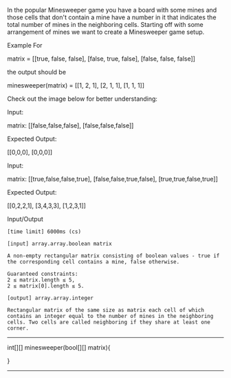 In the popular Minesweeper game you have a board with some mines and those cells that don't contain a mine have a number in it that indicates the total number of mines in the neighboring cells. Starting off with some arrangement of mines we want to create a Minesweeper game setup.

Example
For

matrix = [[true, false, false],
          [false, true, false],
          [false, false, false]]

the output should be

minesweeper(matrix) = [[1, 2, 1],
                       [2, 1, 1],
                       [1, 1, 1]]      


 

Check out the image below for better understanding:


Input:

matrix: [[false,false,false], 
 [false,false,false]]

Expected Output:

[[0,0,0], 
 [0,0,0]]

Input:

matrix: [[true,false,false,true], 
 [false,false,true,false], 
 [true,true,false,true]]

Expected Output:

[[0,2,2,1], 
 [3,4,3,3], 
 [1,2,3,1]]

Input/Output

    [time limit] 6000ms (cs)

    [input] array.array.boolean matrix

    A non-empty rectangular matrix consisting of boolean values - true if the corresponding cell contains a mine, false otherwise.
    
    Guaranteed constraints:
    2 ≤ matrix.length ≤ 5,
    2 ≤ matrix[0].length ≤ 5.

    [output] array.array.integer

    Rectangular matrix of the same size as matrix each cell of which contains an integer equal to the number of mines in the neighboring cells. Two cells are called neighboring if they share at least one corner.

********************************************************

int[][] minesweeper(bool[][] matrix){


}
********************************************************
